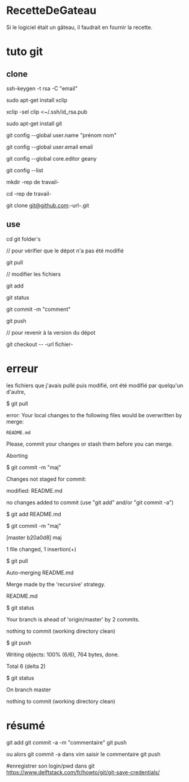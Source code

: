 RecetteDeGateau
===============
Si le logiciel était un gâteau, il faudrait en fournir la recette.

tuto git
========
clone
-------
ssh-keygen -t rsa -C "email"

sudo apt-get install xclip

xclip -sel clip <~/.ssh/id_rsa.pub

sudo apt-get install git

git config --global user.name "prénom nom"

git config --global user.email email

git config --global core.editor geany

git config --list

mkdir -rep de travail-

cd -rep de travail-

git clone git@github.com:-url-.git

use
---
cd git folder's

// pour vérifier que le dépot n'a pas été modifié

git pull

// modifier les fichiers

git add <fichier ou dossier>

git status

git commit -m "comment"

git push

// pour revenir à la version du dépot

git checkout -- -url fichier-


erreur
======
les fichiers que j'avais pullé puis modifié, ont été modifié par quelqu'un d'autre,

$ git pull

error: Your local changes to the following files would be overwritten by merge:

	README.md
	
Please, commit your changes or stash them before you can merge.

Aborting


$ git commit -m "maj"

Changes not staged for commit:

modified:   README.md

no changes added to commit (use "git add" and/or "git commit -a")


$ git add README.md


$ git commit -m "maj"

[master b20a0d8] maj

 1 file changed, 1 insertion(+)
 
 
$ git pull

Auto-merging README.md

Merge made by the 'recursive' strategy.

 README.md


$ git status

Your branch is ahead of 'origin/master' by 2 commits.

nothing to commit (working directory clean)


$ git push

Writing objects: 100% (6/6), 764 bytes, done.

Total 6 (delta 2)


$ git status

On branch master

nothing to commit (working directory clean)


# résumé
git add <fichier>
git commit -a -m "commentaire"
git push


ou alors
git commit -a
dans vim saisir le commentaire
git push

#enregistrer son login/pwd dans git
https://www.delftstack.com/fr/howto/git/git-save-credentials/
